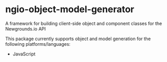 # ngio-object-model-generator
A framework for building client-side object and component classes for the Newgrounds.io API

This package currently supports object and model generation for the following platforms/languages:

* JavaScript
